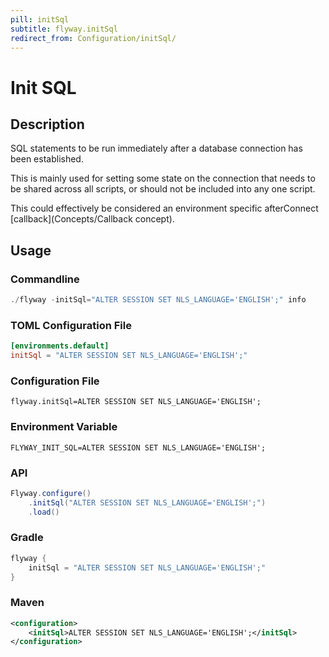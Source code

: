 ```yaml
---
pill: initSql
subtitle: flyway.initSql
redirect_from: Configuration/initSql/
---
```


# Init SQL

## Description
SQL statements to be run immediately after a database connection has been established.

This is mainly used for setting some state on the connection that needs to be shared across all scripts, or should not be included into any one script.

This could effectively be considered an environment specific afterConnect [callback](Concepts/Callback concept).

## Usage

### Commandline
```powershell
./flyway -initSql="ALTER SESSION SET NLS_LANGUAGE='ENGLISH';" info
```

### TOML Configuration File
```toml
[environments.default]
initSql = "ALTER SESSION SET NLS_LANGUAGE='ENGLISH';"
```

### Configuration File
```properties
flyway.initSql=ALTER SESSION SET NLS_LANGUAGE='ENGLISH';
```

### Environment Variable
```properties
FLYWAY_INIT_SQL=ALTER SESSION SET NLS_LANGUAGE='ENGLISH';
```

### API
```java
Flyway.configure()
    .initSql("ALTER SESSION SET NLS_LANGUAGE='ENGLISH';")
    .load()
```

### Gradle
```groovy
flyway {
    initSql = "ALTER SESSION SET NLS_LANGUAGE='ENGLISH';"
}
```

### Maven
```xml
<configuration>
    <initSql>ALTER SESSION SET NLS_LANGUAGE='ENGLISH';</initSql>
</configuration>
```
